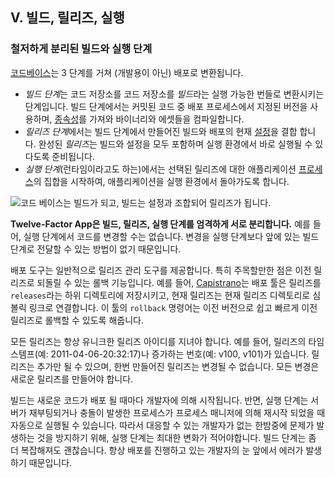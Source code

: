## V. 빌드, 릴리즈, 실행
### 철저하게 분리된 빌드와 실행 단계

[코드베이스](./codebase)는 3 단계를 거쳐 (개발용이 아닌) 배포로 변환됩니다.

* *빌드 단계*는 코드 저장소를 코드 저장소를 *빌드*라는 실행 가능한 번들로 변환시키는 단계입니다. 빌드 단계에서는 커밋된 코드 중 배포 프로세스에서 지정된 버전을 사용하며, [종속성](./dependencies)를 가져와 바이너리와 에셋들을 컴파일합니다.
* *릴리즈 단계*에서는 빌드 단계에서 만들어진 빌드와 배포의 현재 [설정](./config)을 결합 합니다. 완성된 *릴리즈*는 빌드와 설정을 모두 포함하며 실행 환경에서 바로 실행될 수 있다도록 준비됩니다. 
* *실행 단계*(런타임이라고도 하는)에서는 선택된 릴리즈에 대한 애플리케이션 [프로세스](./processes)의 집합을 시작하여, 애플리케이션을 실행 환경에서 돌아가도록 합니다.


![코드 베이스는 빌드가 되고, 빌드는 설정과 조합되어 릴리즈가 됩니다.](/images/release.png)

**Twelve-Factor App은 빌드, 릴리즈, 실행 단계를 엄격하게 서로 분리합니다.** 예를 들어, 실행 단계에서 코드를 변경할 수는 없습니다. 변경을 실행 단계보다 앞에 있는 빌드 단계로 전달할 수 있는 방법이 없기 때문입니다.

배포 도구는 일반적으로 릴리즈 관리 도구를 제공합니다. 특히 주목할만한 점은 이전 릴리즈로 되돌릴 수 있는 롤백 기능입니다. 예를 들어, [Capistrano](https://github.com/capistrano/capistrano/wiki)는 배포 툴은 릴리즈를 `releases`라는 하위 디렉토리에 저장시키고, 현재 릴리즈는 현재 릴리즈 디렉토리로 심볼릭 링크로 연결합니다. 이 툴의 `rollback` 명령어는 이전 버전으로 쉽고 빠르게 이전 릴리즈로 롤백할 수 있도록 해줍니다.

모든 릴리즈는 항상 유니크한 릴리즈 아이디를 지녀야 합니다. 예를 들어, 릴리즈의 타임 스템프(예: 2011-04-06-20:32:17)나 증가하는 번호(예: v100, v101)가 있습니다. 릴리즈는 추가만 될 수 있으며, 한번 만들어진 릴리즈는 변경될 수 없습니다. 모든 변경은 새로운 릴리즈를 만들어야 합니다. 

빌드는 새로운 코드가 배포 될 때마다 개발자에 의해 시작됩니다. 반면, 실행 단계는 서버가 재부팅되거나 충돌이 발생한 프로세스가 프로세스 매니저에 의해 재시작 되었을 때 자동으로 실행될 수 있습니다. 따라서 대응할 수 있는 개발자가 없는 한밤중에 문제가 발생하는 것을 방지하기 위해, 실행 단계는 최대한 변화가 적어야합니다. 빌드 단계는 좀 더 복잡해져도 괜찮습니다. 항상 배포를 진행하고 있는 개발자의 눈 앞에서 에러가 발생하기 때문입니다.
